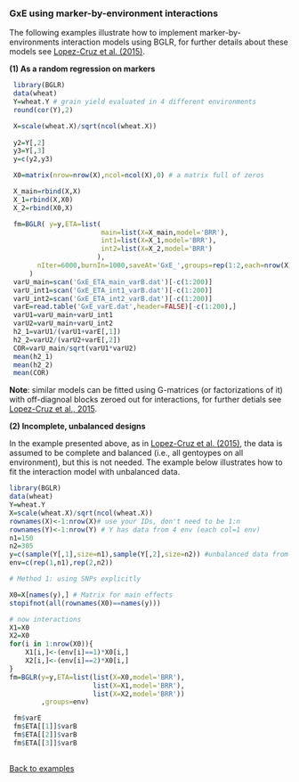 
### GxE using marker-by-environment interactions

The following examples illustrate how to implement marker-by-environments interaction models using BGLR, for further details about these models see [Lopez-Cruz et al. (2015)](http://www.g3journal.org/content/5/4/569.full?sid=81d404b6-7d0f-4ace-8556-936393eb829d).


**(1) As a random regression on markers**

``` R
 library(BGLR)
 data(wheat)
 Y=wheat.Y # grain yield evaluated in 4 different environments
 round(cor(Y),2)

 X=scale(wheat.X)/sqrt(ncol(wheat.X))
 
 y2=Y[,2]
 y3=Y[,3]
 y=c(y2,y3)

 X0=matrix(nrow=nrow(X),ncol=ncol(X),0) # a matrix full of zeros

 X_main=rbind(X,X)
 X_1=rbind(X,X0)
 X_2=rbind(X0,X)

 fm=BGLR( y=y,ETA=list(             
                       main=list(X=X_main,model='BRR'),
                       int1=list(X=X_1,model='BRR'),
                       int2=list(X=X_2,model='BRR')
                      ),
	   nIter=6000,burnIn=1000,saveAt='GxE_',groups=rep(1:2,each=nrow(X))
 	 )
 varU_main=scan('GxE_ETA_main_varB.dat')[-c(1:200)]
 varU_int1=scan('GxE_ETA_int1_varB.dat')[-c(1:200)]
 varU_int2=scan('GxE_ETA_int2_varB.dat')[-c(1:200)]
 varE=read.table('GxE_varE.dat',header=FALSE)[-c(1:200),]
 varU1=varU_main+varU_int1
 varU2=varU_main+varU_int2
 h2_1=varU1/(varU1+varE[,1])
 h2_2=varU2/(varU2+varE[,2])
 COR=varU_main/sqrt(varU1*varU2)
 mean(h2_1)
 mean(h2_2)
 mean(COR)
```

**Note**: similar models can be fitted using G-matrices (or factorizations of it) with off-diagnoal blocks zeroed out for interactions, for further detials see [Lopez-Cruz et al., 2015](http://www.g3journal.org/content/5/4/569.full?sid=81d404b6-7d0f-4ace-8556-936393eb829d).


**(2) Incomplete, unbalanced designs**

In the example presented above, as in [Lopez-Cruz et al. (2015)](http://www.g3journal.org/content/5/4/569.full?sid=81d404b6-7d0f-4ace-8556-936393eb829d), the data is assumed to be complete and balanced (i.e., all gentoypes on all environment), but this is not needed. The example below illustrates how to fit the interaction model with unbalanced data.


```R
library(BGLR)
data(wheat)
Y=wheat.Y
X=scale(wheat.X)/sqrt(ncol(wheat.X))
rownames(X)<-1:nrow(X)# use your IDs, don't need to be 1:n
rownames(Y)<-1:nrow(Y) # Y has data from 4 env (each col=1 env) 
n1=150
n2=305
y=c(sample(Y[,1],size=n1),sample(Y[,2],size=n2)) #unbalanced data from 2 env
env=c(rep(1,n1),rep(2,n2))

# Method 1: using SNPs explicitly

X0=X[names(y),] # Matrix for main effects
stopifnot(all(rownames(X0)==names(y)))

# now interactions
X1=X0
X2=X0
for(i in 1:nrow(X0)){
	X1[i,]<-(env[i]==1)*X0[i,]
	X2[i,]<-(env[i]==2)*X0[i,]	
}
fm=BGLR(y=y,ETA=list(list(X=X0,model='BRR'),
                     list(X=X1,model='BRR'),
                     list(X=X2,model='BRR'))
        ,groups=env)

 fm$varE
 fm$ETA[[1]]$varB
 fm$ETA[[2]]$varB
 fm$ETA[[3]]$varB
 
```

[Back to examples](https://github.com/gdlc/BGLR-R/blob/master/README.md)
